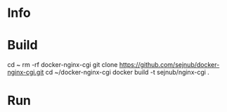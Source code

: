 # Info

# Build

cd ~
rm -rf docker-nginx-cgi
git clone https://github.com/sejnub/docker-nginx-cgi.git
cd ~/docker-nginx-cgi 
docker build -t sejnub/nginx-cgi .

# Run

